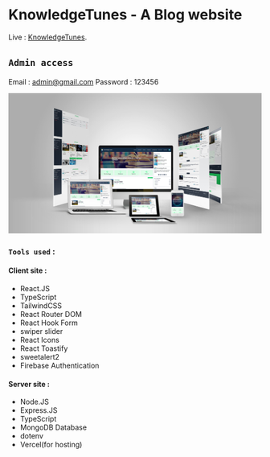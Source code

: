 # KnowledgeTunes - A Blog website

Live : [KnowledgeTunes](https://knowledgetunes-13b9a.web.app/?fbclid=IwAR3mXTZPRQ4bTB9LfhUbl_o3MK-CnZkNTnqb8kSnlPK-7RGcaJj1M9rG3Fs).

## `Admin access`
Email : admin@gmail.com
Password : 123456

<img src="./ReadmeDocs/knowledgeTunes.jpg" />

### `Tools used` :
<h4>Client site :</h4>
<ul>
<li>React.JS</li>
<li>TypeScript</li>
<li>TailwindCSS</li>
<li>React Router DOM</li>
<li>React Hook Form</li>
<li>swiper slider</li>
<li>React Icons</li>
<li>React Toastify</li>
<li>sweetalert2</li>
<li>Firebase Authentication</li>
</ul>

<h4>Server site :</h4>
<ul>
<li>Node.JS</li>
<li>Express.JS</li>
<li>TypeScript</li>
<li>MongoDB Database</li>
<li>dotenv</li>
<li>Vercel(for hosting)</li>
</ul>

